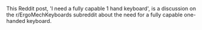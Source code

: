 This Reddit post, 'I need a fully capable 1 hand keyboard', is a discussion on the r/ErgoMechKeyboards subreddit about the need for a fully capable one-handed keyboard.